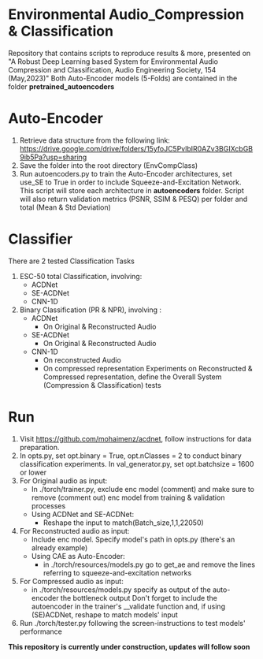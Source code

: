 # Environmental Audio_Compression & Classification
Repository that contains scripts to reproduce results & more, presented on "A Robust Deep Learning based System for Environmental Audio Compression and Classification, Audio Engineering Society, 154 (May,2023)"
Both Auto-Encoder models (5-Folds) are contained in the folder **pretrained_autoencoders**

# Auto-Encoder

1) Retrieve data structure from the following link:
https://drive.google.com/drive/folders/15yfoJC5PvlbIR0AZv3BGIXcbGB9ib5Pa?usp=sharing
2) Save the folder into the root directory (EnvCompClass)
3) Run autoencoders.py to train the Auto-Encoder architectures, set use_SE to True in order to include Squeeze-and-Excitation Network. This script will store each architecture in **autoencoders** folder. Script will also return validation metrics (PSNR, SSIM & PESQ) per folder and total (Mean & Std Deviation)

# Classifier

There are 2 tested Classification Tasks
1) ESC-50 total Classification, involving:
   - ACDNet
   - SE-ACDNet
   - CNN-1D
2) Binary Classification (PR & NPR), involving :
   - ACDNet
      - On Original & Reconstructed Audio
   - SE-ACDNet
      - On Original & Reconstructed Audio
   - CNN-1D
      - On reconstructed Audio
      - On compressed representation
   Experiments on Reconstructed & Compressed representation, define the Overall System (Compression & Classification) tests
  
# Run

1) Visit https://github.com/mohaimenz/acdnet, follow instructions for data preparation.
2) In opts.py, set opt.binary = True, opt.nClasses = 2 to conduct binary classification experiments. In val_generator.py, set opt.batchsize = 1600 or lower
3) For Original audio as input:
   - In ./torch/trainer.py, exclude enc model (comment) and make sure to remove (comment out) enc model from training & validation processes
   - Using ACDNet and SE-ACDNet:
     - Reshape the input to match(Batch_size,1,1,22050)
4) For Reconstructed audio as input:
   - Include enc model. Specify model's path in opts.py (there's an already example)
   - Using CAE as Auto-Encoder:
      - in ./torch/resources/models.py go to get_ae and remove the lines referring to squeeze-and-excitation networks
5) For Compressed audio as input:
   - in ./torch/resources/models.py specify as output of the auto-encoder the bottleneck output
Don't forget to include the autoencoder in the trainer's __validate function and, if using (SE)ACDNet, reshape to match models' input
6) Run ./torch/tester.py following the screen-instructions to test models' performance

**This repository is currently under construction, updates will follow soon**
      

